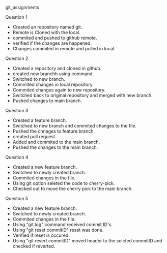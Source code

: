 git_assignments

Question 1
  - Created an repository named git.
  - Remote is Cloned with the local.
  - commited  and pushed to github remote.
  - verified if the changes are happened.
  - Changes commited in remote and pulled in local.
  
Question 2

  - Created a repository and cloned in github.
  - created new branchh using command.
  - Switched to new branch.
  - Commited changes in local repository.
  - Commited changes again to new repository.
  - Switched back to original repository and merged with new branch.
  - Pushed changes to main branch.
  
Question 3

  - Created a feature branch.
  - Switched to new branch and commited changes to the file.
  - Pushed the chnages to feature branch.
  - created pull request.
  - Added and commited to the main branch.
  - Pushed the changes to the main branch.
  
Question 4

  - Created a new feature branch.
  - Switched to newly created branch.
  - Commited changes in the file.
  - Using git option seleted the code to cherry-pick.
  - Checked out to move the cherry pick to the main branch.
  
Question 5

  - Created a new feature branch.
  - Switched to newly created branch.
  - Commited changes in the file.
  - Using "git log" command received commit ID's.
  - Using "git reset commitID" reset was done.
  - Verified if reset is occured.
  - Using "git revert commitID" moved header to the selcted commitID and checked if reverted.
